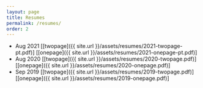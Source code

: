 ```yaml
---
layout: page
title: Resumes
permalink: /resumes/
order: 2
---
```


* Aug 2021 
[[twopage]({{ site.url }}/assets/resumes/2021-twopage-pt.pdf)] 
[[onepage]({{ site.url }}/assets/resumes/2021-onepage-pt.pdf)]
* Aug 2020 
[[twopage]({{ site.url }}/assets/resumes/2020-twopage.pdf)] 
[[onepage]({{ site.url }}/assets/resumes/2020-onepage.pdf)]
* Sep 2019 
[[twopage]({{ site.url }}/assets/resumes/2019-twopage.pdf)] 
[[onepage]({{ site.url }}/assets/resumes/2019-onepage.pdf)]

